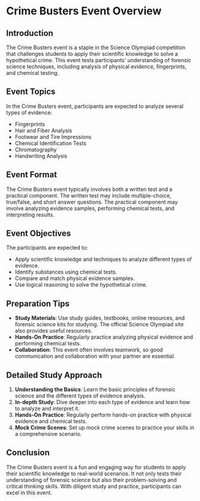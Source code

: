 # Crime Busters Event Overview

## Introduction
The Crime Busters event is a staple in the Science Olympiad competition that challenges students to apply their scientific knowledge to solve a hypothetical crime. This event tests participants' understanding of forensic science techniques, including analysis of physical evidence, fingerprints, and chemical testing.

## Event Topics
In the Crime Busters event, participants are expected to analyze several types of evidence:

- Fingerprints
- Hair and Fiber Analysis
- Footwear and Tire Impressions
- Chemical Identification Tests
- Chromatography
- Handwriting Analysis

## Event Format
The Crime Busters event typically involves both a written test and a practical component. The written test may include multiple-choice, true/false, and short answer questions. The practical component may involve analyzing evidence samples, performing chemical tests, and interpreting results.

## Event Objectives
The participants are expected to:

- Apply scientific knowledge and techniques to analyze different types of evidence.
- Identify substances using chemical tests.
- Compare and match physical evidence samples.
- Use logical reasoning to solve the hypothetical crime.

## Preparation Tips

- **Study Materials**: Use study guides, textbooks, online resources, and forensic science kits for studying. The official Science Olympiad site also provides useful resources.
- **Hands-On Practice**: Regularly practice analyzing physical evidence and performing chemical tests.
- **Collaboration**: This event often involves teamwork, so good communication and collaboration with your partner are essential.

## Detailed Study Approach
1. **Understanding the Basics**: Learn the basic principles of forensic science and the different types of evidence analysis.
2. **In-depth Study**: Dive deeper into each type of evidence and learn how to analyze and interpret it.
3. **Hands-On Practice**: Regularly perform hands-on practice with physical evidence and chemical tests.
4. **Mock Crime Scenes**: Set up mock crime scenes to practice your skills in a comprehensive scenario.

## Conclusion
The Crime Busters event is a fun and engaging way for students to apply their scientific knowledge to real-world scenarios. It not only tests their understanding of forensic science but also their problem-solving and critical thinking skills. With diligent study and practice, participants can excel in this event.  